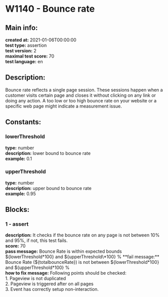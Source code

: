 # W1140 - Bounce rate  
## Main info:  
**created at:** 2021-01-06T00:00:00  
**test type:** assertion  
**test version:** 2  
**maximal test score:** 70  
**test language:** en  
## Description:  
Bounce rate reflects a single page session. These sessions happen when a customer visits certain page and closes it without clicking on any link or doing any action. A too low or too high bounce rate on your website or a specific web page might indicate a measurement issue.  
## Constants:  
### lowerThreshold
**type:** number  
**description:** lower bound to bounce rate  
**example:** 0.1  
### upperThreshold
**type:** number  
**description:** upper bound to bounce rate  
**example:** 0.95  
## Blocks:  
### 1 - assert
**description:** It checks if the bounce rate on any page is not between 10% and 95%, if not, this test fails.   
**score:** 70  
**pass message:** Bounce Rate is within expected bounds ${lowerThreshold\*100} and ${upperThreshold\*100} %  
**fail message:** Bounce Rate (${totalbounceRate}) is not between ${lowerThreshold\*100} and ${upperThreshold\*100} %  
**how to fix message:** Following points should be checked: <br/>1.	Pageview is not duplicated <br/> 2.	Pageview is triggered after on all pages <br/> 3.	Event has correctly setup non-interaction.   
